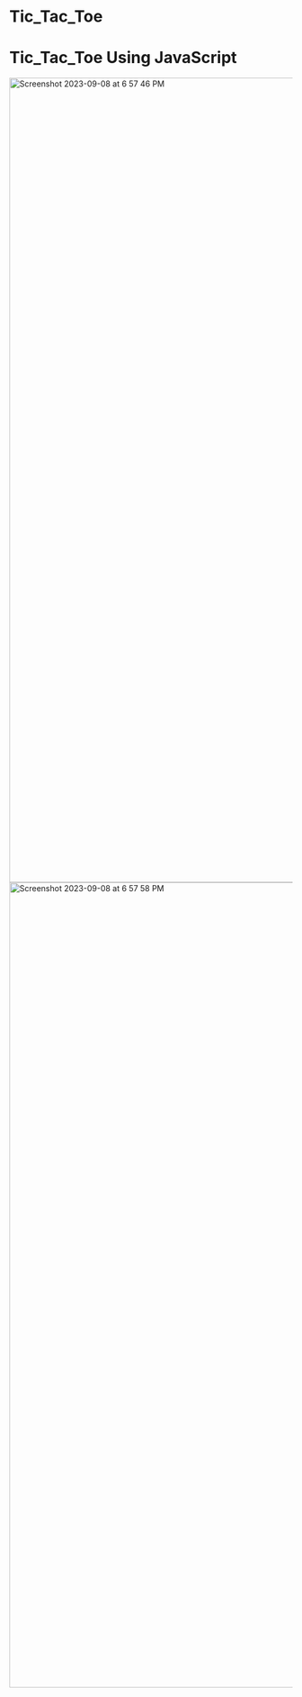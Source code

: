 # Tic_Tac_Toe
<h1>Tic_Tac_Toe Using JavaScript</h1>
<img width="1430" alt="Screenshot 2023-09-08 at 6 57 46 PM" src="https://github.com/ArunAmballa/Tic_Tac_Toe/assets/53054775/2956e6bf-993e-4792-b0b2-f9848a748fd2">
<img width="1431" alt="Screenshot 2023-09-08 at 6 57 58 PM" src="https://github.com/ArunAmballa/Tic_Tac_Toe/assets/53054775/737456f3-4a24-4fe0-b37c-8cdd0878a959">
